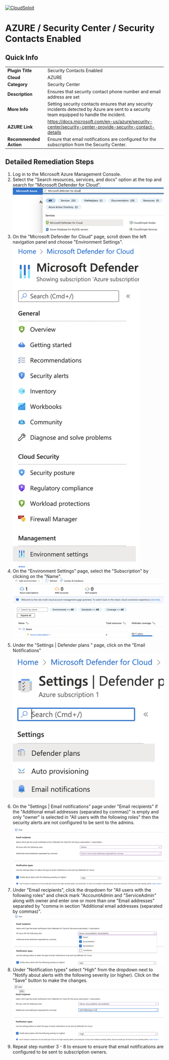 [![CloudSploit](https://cloudsploit.com/img/logo-new-big-text-100.png "CloudSploit")](https://cloudsploit.com)

# AZURE / Security Center / Security Contacts Enabled

## Quick Info

| | |
|-|-|
| **Plugin Title** | Security Contacts Enabled |
| **Cloud** | AZURE |
| **Category** | Security Center |
| **Description** | Ensures that security contact phone number and email address are set |
| **More Info** | Setting security contacts ensures that any security incidents detected by Azure are sent to a security team equipped to handle the incident. |
| **AZURE Link** | https://docs.microsoft.com/en-us/azure/security-center/security-center-provide-security-contact-details |
| **Recommended Action** | Ensure that email notifications are configured for the subscription from the Security Center. |

## Detailed Remediation Steps

1. Log in to the Microsoft Azure Management Console.
2. Select the "Search resources, services, and docs" option at the top and search for "Microsoft Defender for Cloud". </br> <img src="/resources/azure/securitycenter/security-contacts-enabled/step2.png"/>
3. On the "Microsoft Defender for Cloud" page, scroll down the left navigation panel and choose "Environment Settings".</br> <img src="/resources/azure/securitycenter/security-contacts-enabled/step3.png"/>
4. On the "Environment Settings" page, select the "Subscription" by clicking on the "Name".</br> <img src="/resources/azure/securitycenter/security-contacts-enabled/step4.png"/>
5. Under the "Settings | Defender plans " page, click on the "Email Notifications"</br> <img src="/resources/azure/securitycenter/security-contacts-enabled/step5.png"/>
6. On the "Settings | Email notifications" page under "Email recipients" if the "Additional email addresses (separated by commas)" is empty and only "owner" is selected in "All users with the following roles" then the security alerts are not configured to be sent to the admins.</br> <img src="/resources/azure/securitycenter/security-contacts-enabled/step6.png"/>
7. Under "Email recipients", click the dropdown for "All users with the following roles" and check mark "AccountAdmin and "ServiceAdmin" along with owner and enter one or more than one "Email addresses" separated by "comma in section "Additional email addresses (separated by commas)".</br> <img src="/resources/azure/securitycenter/security-contacts-enabled/step7.png"/>
8. Under "Notification types" select "High" from the dropdown next to "Notify about alerts with the following severity (or higher). Click on the "Save" button to make the changes.</br> <img src="/resources/azure/securitycenter/security-contacts-enabled/step8.png"/>
9. Repeat step number 3 - 8 to ensure to ensure that email notifications are configured to be sent to subscription owners.</br>
